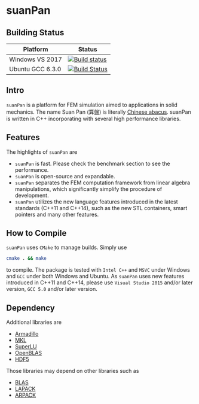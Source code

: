 suanPan
=======

Building Status
---------------

| Platform         | Status                                                                                                                                   |
|------------------|------------------------------------------------------------------------------------------------------------------------------------------|
| Windows VS 2017  | [![Build status](https://ci.appveyor.com/api/projects/status/s5aobm9l4pijrov1?svg=true)](https://ci.appveyor.com/project/TLCFEM/suanpan) |
| Ubuntu GCC 6.3.0 | [![Build Status](https://travis-ci.org/TLCFEM/suanPan.svg?branch=master)](https://travis-ci.org/TLCFEM/suanPan)                          |

Intro
-----

`suanPan` is a platform for FEM simulation aimed to applications in solid mechanics. The name Suan Pan (算盤) is literally [Chinese abacus](https://en.wikipedia.org/wiki/Suanpan). suanPan is written in C++ incorporating with several high performance libraries.

Features
--------

The highlights of `suanPan` are

-   `suanPan` is fast. Please check the benchmark section to see the performance.
-   `suanPan` is open-source and expandable.
-   `suanPan` separates the FEM computation framework from linear algebra manipulations, which significantly simplify the procedure of development.
-   `suanPan` utilizes the new language features introduced in the latest standards (C++11 and C++14), such as the new STL containers, smart pointers and many other features.

How to Compile
--------------

`suanPan` uses `CMake` to manage builds. Simply use

``` bash
cmake . && make
```

to compile. The package is tested with `Intel C++` and `MSVC` under Windows and `GCC` under both Windows and Ubuntu. As `suanPan` uses new features introduced in C++11 and C++14, please use `Visual Studio 2015` and/or later version, `GCC 5.0` and/or later version.

Dependency
----------

Additional libraries are

-   [Armadillo](http://arma.sourceforge.net/)
-   [MKL](https://software.intel.com/en-us/mkl)
-   [SuperLU](http://crd-legacy.lbl.gov/~xiaoye/SuperLU/)
-   [OpenBLAS](http://www.openblas.net/)
-   [HDF5](https://www.hdfgroup.org/)

Those libraries may depend on other libraries such as

-   [BLAS](http://www.netlib.org/blas/)
-   [LAPACK](http://www.netlib.org/lapack/)
-   [ARPACK](http://www.caam.rice.edu/software/ARPACK/)

